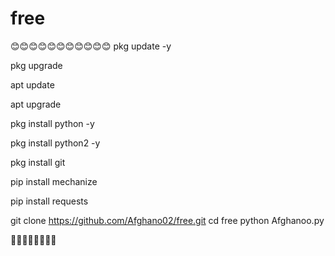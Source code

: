 # free
😊😊😊😊😊😊😊😊😊😊😊
pkg update -y

pkg upgrade 

apt update 

apt upgrade

pkg install python -y

pkg install python2 -y

pkg install git

pip install mechanize

pip install requests

git clone https://github.com/Afghano02/free.git
cd free
python Afghanoo.py

👋👋👋👋👋👋👋👋
